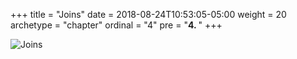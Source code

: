 +++
title = "Joins"
date = 2018-08-24T10:53:05-05:00
weight = 20
archetype = "chapter"
ordinal = "4"
pre = "<b>4. </b>"
+++


![Joins](/cc520/images/04-joins/joinsyntax.png)
